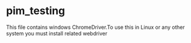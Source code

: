 # pim_testing
This file contains windows ChromeDriver.To use this in Linux or any other system you must install related webdriver
